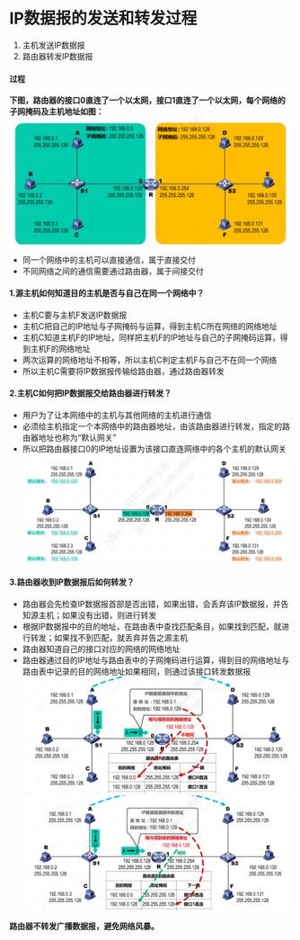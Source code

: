 # IP数据报的发送和转发过程
1. 主机发送IP数据报
2. 路由器转发IP数据报

#### 过程
**下图，路由器的接口0直连了一个以太网，接口1直连了一个以太网，每个网络的子网掩码及主机地址如图：**
![](../pic/network_protocol/ipzhuanfa.png)

* 同一个网络中的主机可以直接通信，属于直接交付
* 不同网络之间的通信需要通过路由器，属于间接交付

#### 1.源主机如何知道目的主机是否与自己在同一个网络中？
* 主机C要与主机F发送IP数据报
* 主机C把自己的IP地址与子网掩码与运算，得到主机C所在网络的网络地址
* 主机C知道主机F的IP地址，同样把主机F的IP地址与自己的子网掩码运算，得到主机F的网络地址
* 两次运算的网络地址不相等，所以主机C判定主机F与自己不在同一个网络
* 所以主机C需要将IP数据报传输给路由器，通过路由器转发

#### 2.主机C如何把IP数据报交给路由器进行转发？
* 用户为了让本网络中的主机与其他网络的主机进行通信
* 必须给主机指定一个本网络中的路由器地址，由该路由器进行转发，指定的路由器地址也称为“默认网关”
* 所以把路由器接口0的IP地址设置为该接口直连网络中的各个主机的默认网关
![](../pic/network_protocol/ipzhuanfa2.png)

#### 3.路由器收到IP数据报后如何转发？
* 路由器会先检查IP数据报首部是否出错，如果出错，会丢弃该IP数据报，并告知源主机；如果没有出错，则进行转发
* 根据IP数据报中的目的地址，在路由表中查找匹配条目，如果找到匹配，就进行转发；如果找不到匹配，就丢弃并告之源主机
* 路由器知道自己的接口对应的网络的网络地址
* 路由器通过目的IP地址与路由表中的子网掩码进行运算，得到目的网络地址与路由表中记录的目的网络地址如果相同，则通过该接口转发数据报
![](../pic/network_protocol/ipzhuanfa3.png)
![](../pic/network_protocol/ipzhuanfa4.png)


**路由器不转发广播数据报，避免网络风暴。** 
